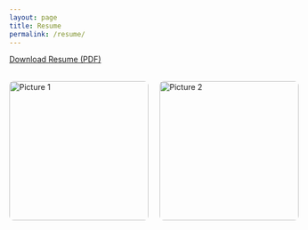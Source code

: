 ```yaml
---
layout: page
title: Resume
permalink: /resume/
---
```


[Download Resume (PDF)](/amulya_pathania_resume_NB.pdf)

<br>

<div style="display: flex; gap: 20px;">
  <img src="/profile1.jpg" alt="Picture 1" style="width: 250px; border-radius: 8px;">
  <img src="/profile2.jpg" alt="Picture 2" style="width: 250px; border-radius: 8px;">
</div>

